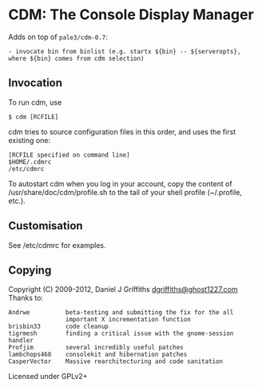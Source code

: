 CDM: The Console Display Manager
================================

Adds on top of `pale3/cdm-0.7`:

	- invocate bin from binlist (e.g. startx ${bin} -- ${serveropts}, where ${bin} comes from cdm selection)

Invocation
----------

To run cdm, use

    $ cdm [RCFILE]

cdm tries to source configuration files in this order, and uses the first
existing one:

    [RCFILE specified on command line]
    $HOME/.cdmrc
    /etc/cdmrc

To autostart cdm when you log in your account, copy the content of
/usr/share/doc/cdm/profile.sh to the tail of your shell profile (~/.profile,
etc.).


Customisation
-------------

See /etc/cdmrc for examples.


Copying
-------

Copyright (C) 2009-2012, Daniel J Griffiths <dgriffiths@ghost1227.com>
Thanks to:

    Andrwe          beta-testing and submitting the fix for the all
                    important X incrementation function
    brisbin33       code cleanup
    tigrmesh        finding a critical issue with the gnome-session handler
    Profjim         several incredibly useful patches
    lambchops468    consolekit and hibernation patches
    CasperVector    Massive rearchitecturing and code sanitation

Licensed under GPLv2+
